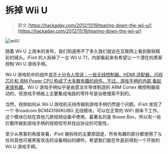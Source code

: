 # 拆掉 Wii U

> 原文:[https://hackaday.com/2012/11/19/tearing-down-the-wii-u/](https://hackaday.com/2012/11/19/tearing-down-the-wii-u/)

![](../Images/4d3d96b0904f260065501de9c62065fc.png "wiiU")

随着 Wii U 上周末的发布，我们知道用不了多久我们就会在互联网上看到那些精彩的镜头。iFixit 的人拆掉了一台 Wii U T1，内部看起来有希望让一个潜在的黑客控制 Wii U 游戏手柄。

Wii U 游戏机中的组件[并不十分令人惊讶；一些无线控制器、HDMI 适配器、闪存芯片和 IBM Power CPU 构成了大多数有趣的组件。不过，游戏手柄的内部,](http://www.ifixit.com/Teardown/Nintendo+Wii+U+Teardown/11796/2)[看起来很有趣](http://www.ifixit.com/Teardown/Nintendo+Wii+U+Teardown/11796/3)。Wii U 游戏手柄似乎是由意法半导体制造的 ARM Cortex 微控制器驱动的，但游戏手柄板上主要集成电路的零件号是谷歌搜索不到的。

当然，视频如何从 Wii U 游戏机无线传输到游戏手柄仍然是个问题。iFixit 发现了一个 Broadcom BCM4319XKUBG 无线模块，可以在正常的 WiFi 频率下工作。这个模块已经在其他几款视频设备中使用，最著名的是 Boxee Box，所以有一些拦截传输到游戏手柄的视频信号并找出协议的可能性。

至少从黑客的角度来看，iFixit 被拆除的主要原因是，所有有趣的部分都使用了与任何其他可被黑客攻击的设备相似的硬件。希望我们能在年底前得到一个开放的 Wii U 游戏手柄。